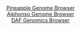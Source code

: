 <div id="Pineapple_Genome_Browser" align="center">
  <a href="https://igv.org/app/?sessionURL=blob:zZJdb9owFIb_i6VWmxQSxymkiYQmWtKWfq2DMhBVFR0SJ5g6dmobKCD..9xq025WqVxsmuQL.8gf73n8bNGSKs2kQDEirt90fR85SM_kagBVzektVFSjuACuqYMULaiiIqMo3qICtIFh_9qenBlT69jzmKkbFYhSujpwoYKNFLDSbiYr71RyDlOpwEilvRMFS.mxctlY0SnUtWvfDtyml4MBD3g9k0JLr6aiTFf2vvRXKS2pkBVNqwU37C1AavPYjLlbwJfOaNDJMqr1FV338nbnqtf5HiTDyXnrdDL8ejEatkaHA1YKMAtF2_VkU9Z5r9qcHpCT3jWsy1k4vbi76Z93Nvgg6B4mLzVTVLf90D8OoiBqvqJhIqcv_1PXdrB9O9cDkRG9SJIy7JLcP8aUBHdPRTLvvdP3zkFcZgtrAspmKox97AS45TRJq_E69Y8djCNLR0mG4odHBxkF2ZPd_rBFZl1bX5Cmz4s3dRwkVU4VihsRxqEfRaR5FB7hKPJ3zhYtFP97aM.G_SjEpENIKy0YN1bmPNWi1i4I4S6zwi03e7IcJmfPd3PSHeSyV1mRLjfjVVEl_JyN7.UfaRJLwD7.9oG21Y9k.ifefSSIa6b7yqa.nV1KmHfvi_GcWEA8z2By0XrO._Ob9wHtB6eQqgJj99uKXf40bgmKgTC2sGSaTRlnZj2yHOUKxT4JrLgok1xaE5Eqp5.wgx2_iT__FjTYPe5.AA--">Pineapple Genome Browser</a>
</div>
<div id="Alphonso_Genome_Browser" align="center">
  <a href="https://igv.org/app/?sessionURL=blob:zZJfa9swFMW_i6BlA8eW7DiJDWWkTdKm6R8Wzw1NKUaRZUetLbmSbDcJ.e7TysZeOmgeNgZ6kC5Xuucc_XagoVIxwUEIXBv5NkLAAmot2giXVUFvcEkVCDNcKGoBSTMqKScUhDuQYaVxPL8yN9daVyp0HKarTol5Lmzl2bjEW8Fxq2wiSudMFAVeCYm1kMo5lbgRDsubTktXuKpsM9uzfSfFGju4qNaCK.FUlOdJa95LfpWSnHJR0qSsC83eBCRGj9GY2hn.MlxEQ0KoUjO6maYnw9l0eOeN4.V572wZ314s4t7iOGI5x7qW9CTNRt.il.1zPjxyJxT1.XR6xvKxL9Pr5fTIGx2PXysmqTpBfTTwgi4ceCYaxlP6.j.5Nosd6Pz50ieuau7FuA2u_MEIXXfvl.vLtg3Uu767YG.BQpDakADIWvZDBC0P9izf7XV.bNHAgjAw6UjBQPjwaAEtMXk27Q87oDeV4QUo.lK_oWMBIVMqQdgJIOyjIHD9br8LgwDtrR2oZfH3op3E86AP3aHr9pKMFdrAnCaKV8rGnNsNyex8e2CWN_M4Tm8RUXF918rXi.3gPAqixekk7_4hSwuY0W_fZ4x.RNE_oe4jQmy9OhS1qH4KWkJHM7ci6ZF7OlHraPvVN7unGF69H5FvDB8WTyZkibXpNxVz_ElcgyXDXJtCwxRbsYLpzcIkKVoQItcz4AIiCmFIBDJffYIWtJAPP_8G1Ns_7r8D">Alphonso Genome Browser</a>
</div>


<div id="DAF_Genomics_Browser" align="center">
  <a href="https://igv.org/app/?sessionURL=blob:tZFra9swFIb_i6D9ZDuW7dixIQyzNlvX0pCkTiClhBP7ONZmS54kN8lC_vuE1zHYhTHoQBIS5_K.Os.JPKNUTHCSEM.hQ4dSYhFVif0CmrbGe2hQkaSEWqFFJJYokedIkhMpQWnI5nemstK6VclgUEBp75CLhuXKUb4Dra1Epys0qbbnQANfBIe9cnLRmGQNA6jbSnAlBpDnqJTtDlrku80ezPE9tulb4qbpas161Y0xYYwVTgnGLeMFHv5i5D8om8XepKtF2tff4vGmGKe3N.nSv87W78K362z6fpWFq8sF23HQncQxzlbH.Yf1Qz3bw6ITD96FN1lM8hXPQhxd.FeX14eWSVRjGtGRHwcujcjZIrXIOwOB5JWkCQ2syBtZXhDYL1d_GJopSMFI8vhkES0h_2TSH09EH1uDiij83PXULCJkgZIkduy6EY1jbxhEgRvH9GydSCfrV2Y5yeZx5Hqp54XOFhqjX7K6H6AR.jX4WiB_6mz2v4LKpsfqwD9euXMG0.3dYbZ8ntItLkdT97eYRsb9H79VCtmANqFvzxcoUBu1Brn.QcU_P52_Ag--">DAF Genomics Browser</a>
</div>
